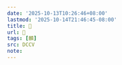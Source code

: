 ```yaml
---
date: '2025-10-13T10:26:46+08:00'
lastmod: '2025-10-14T21:46:45-08:00'
title: 􂠇
url: 􂠇
tags: [麟]
src: DCCV
note:
---
```

